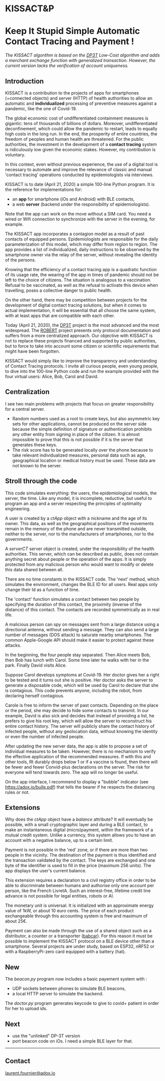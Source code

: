 # KISSACT&P
# Keep It Stupid Simple Automatic Contact Tracing and Payment !

*The KISSACT algorithm is based on the [DP3T](https://github.com/DP-3T) Low-Cost algorithm and adds a merchant exchange function with generalized transaction. However, the current version lacks the verification of account uniqueness.*

## Introduction

KISSACT is a contribution to the projects of apps for smartphones (+connected objects) and server (HTTP) of health authorities to allow an automatic and **individualized** processing of preventive measures against a pandemic, like the one of Covid-19.

The global economic cost of undifferentiated containment measures is gigantic: tens of thousands of billions of dollars. Moreover, undifferentiated deconfinement, which could allow the pandemic to restart, leads to equally high costs in the long run. In the end, the prosperity of entire countries, the freedom of peoples and human health are threatened. For the public authorities, the investment in the development of a **contact tracing** system is ridiculously low given the economic stakes. However, my contribution is voluntary.

In this context, even without previous experience, the use of a digital tool is necessary to automate and improve the relevance of classic and manual 'contact tracing' operations conducted by epidemiologists via interviews.

KISSACT is to date (April 21, 2020) a simple 100-line Python program.
It is the reference for implementations for:
- an **app** for smartphone (iOs and Android) with BLE contacts,
- a web **server**  (backend under the responsibility of epidemiologists).

Note that the app can work on the move without a SIM card. You need a wired or Wifi connection to synchronize with the server in the evening, for example.

The KISSACT app incorporates a contagion model as a result of past contacts of equipped persons. Epidemiologists are responsible for the daily parameterization of this model, which may differ from region to region. 
The app provides a list of individualized, daily instructions to be observed by the smartphone owner via the relay of the server, without revealing the identity of the persons. 

Knowing that the efficiency of a contact tracing app is a quadratic function of its usage rate, the wearing of the app in times of pandemic should not be left to the choice of citizens. The situation is analogous to a vaccination. Refusal to be vaccinated, as well as the refusal to activate this device when travelling, poses a collective danger to public health.

On the other hand, there may be competition between projects for the development of digital contact tracing solutions, but when it comes to actual implementation, it will be essential that all choose the same system, with at least apps that are compatible with each other.

Today (April 21, 2020), the [DP3T](https://github.com/DP-3T) project is the most advanced and the most widespread. The [ROBERT](https://github.com/ROBERT-proximity-tracing) project presents only protocol documentation and suffers from a more centralized approach.
Our objective with KISSACT is not to replace these projects financed and supported by public authorities, but to force to take into account some citizen or scientific requirements that might have been forgotten.

KISSACT would simply like to improve the transparency and understanding of Contact Tracing protocols. 
I invite all curious people, even young people, to dive into the 100-line Python code and run the example provided with the four virtual users: Alice, Bob, Carol and David.

## Centralization ##

I see two main problems with projects that focus on greater responsibility for a central server.
- Random numbers used as a root to create keys, but also asymmetric key sets for other applications, cannot be produced on the server side because the simple definition of signature or authentication prohibits any other entity from signing in place of the citizen. It is almost impossible to prove that this is not possible if it is the server that generates these keys.
- The risk score has to be generated locally over the phone because to take relevant individualized measures, personal data such as age, geographical location or medical history must be used. These data are not known to the server.

## Stroll through the code ## 

This code simulates everything: the users, the epidemiological models, the server, the time. Like any model, it is incomplete, reductive, but useful to program an app and a server respecting the principles of optimality engineering.

A user is created by a *ctApp* object with a nickname and the age of its owner. 
This data, as well as the geographical positions of the movements remain in the memory of the phone and are never transmitted outside, neither to the server, nor to the manufacturers of smartphones, nor to the governments.

A *serverCT* server object is created, under the responsibility of the health authorities. This server, which can be described as public, does not contain anything secret about people or the operation of the apps. It is simply protected from any malicious person who would want to modify or delete this data shared between all. 

There are no time constants in the KISSACT code. The 'next' method, which simulates the environment, changes the BLE ID for all users. Real apps only change their Id as a function of time.

The 'contact' function simulates a contact between two people by specifying the duration of this contact, the proximity (inverse of the distance) of this contact. The contacts are recorded symmetrically as in real life.

A malicious person can spy on messages sent from a large distance using a directional antenna, without sending a message.
They can also send a large number of messages (DOS attack) to saturate nearby smartphones.
The common Apple-Google API should make it easier to protect against these attacks.

In the beginning, the four people stay separated.
Then Alice meets Bob, then Bob has lunch with Carol.
Some time later he walks with her in the park.
Finally David visits Alice.

Suppose Carol develops symptoms at Covid-19. Her doctor gives her a right to be tested and it turns out she is positive. Her doctor asks the server to generate a disposable code, which will be used by Carol to declare that she is contagious. This code prevents anyone, including the robot, from declaring herself contagious.

Carole is free to inform the server of past contacts. Depending on the place or the period, she may decide to hide some contacts to transmit.
In our example, David is also sick and decides that instead of providing a list, he prefers to give his root key, which will allow the server to reconstruct his entire contact history.
The server will publicly share the contact history of infected people, without any geolocation data, without knowing the identity or even the number of infected people.

After updating the new server data, the app is able to propose a set of individual measures to be taken. However, there is no mechanism to verify the effective application of the recommended measures.
If with this and other tools, Rt durably drops below 1 or if a vaccine is found, then there will be fewer and fewer Convid-plus declarations on the server. The risk for everyone will tend towards zero. The app will no longer be useful.

On the app interface, I recommend to display a "bubble" indicator (see https://adox.io/bulle.pdf) that tells the bearer if he respects the distancing rules or not.


## Extensions

Why does the *ctApp* object have a *balance* attribute?
It will eventually be possible, with a small cryptographic layer and during a BLE contact, to make an instantaneous digital (micro)payment, within the framework of a mutual credit system. Unlike a currency, this system allows you to have an account with a negative balance, up to a certain limit.

Payment is not possible in the 'red' zone, or if there are more than two people in the vicinity.
The destination of the payment is thus identified and the transaction validated by the contact. The keys are exchanged and one byte of the identifier is used to fill in the price (maximum 256 units). 
The app displays the user's current balance.

This extension requires a declaration to a civil registry office in order to be able to discriminate between humans and authorise only one account per person, like the French LivretA. Such an interest-free, lifetime credit line advance is not possible for legal entities, robots or AI.

The monetary unit is universal. It is initialized with an approximate energy value of 1kW, or about 10 euro cents. The price of each product exchangeable through this accounting system is free and maximum of about 25€.

Payment can also be made through the use of a shared object such as a distributor, a counter or a transporter ([babcar](https://adox.io/rfp.pdf)). For this reason it must be possible to implement the KISSACT protocol on a BLE device other than a smartphone. Several projects are under study, based on ESP32, nRF52 or with a RaspberryPi-zero card equipped with a battery (hat). 

## New

The *beacon.py* program now includes a basic payement system with :
- UDP sockets between phones to simulate BLE beacons,
- a local HTTP server to simulate the backend.

The *doctor.py* program generates keycode to give to covid+ patient in order for her to upload ids.

## Next
- use the "unlinked" DP-3T version
- port beacon code on iOs. I need a simple BLE layer for that.

____

## Contact

laurent.fournier@adox.io
